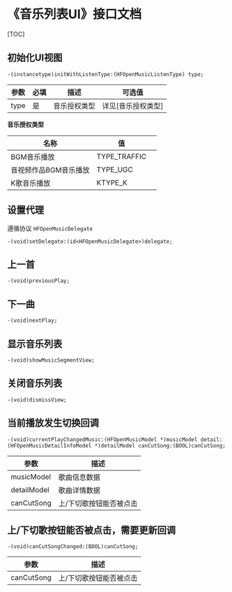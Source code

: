 # 《音乐列表UI》接口文档
[TOC]
## 初始化UI视图
```objc
-(instancetype)initWithListenType:(HFOpenMusicListenType) type;
```
| 参数 | 必填 | 描述 | 可选值 |
|---|---|---|---|
| type | 是 | 音乐授权类型 | 详见[音乐授权类型] |

**音乐授权类型**

| 名称                  | 值      |      |
| --------------------- | ------- | ---- |
| BGM音乐播放           | TYPE_TRAFFIC |      |
| 音视频作品BGM音乐播放 | TYPE_UGC     |      |
| K歌音乐播放           | KTYPE_K      |      |

## 设置代理
遵循协议 `HFOpenMusicDelegate`
```objc
-(void)setDelegate:(id<HFOpenMusicDelegate>)delegate;
```
## 上一首
```objc
-(void)previousPlay;
```

## 下一曲
```objc
-(void)nextPlay;
```
## 显示音乐列表
```objc
-(void)showMusicSegmentView;
```

## 关闭音乐列表
```objc
-(void)dismissView;
```
## 当前播放发生切换回调
```objc
-(void)currentPlayChangedMusic:(HFOpenMusicModel *)musicModel detail:(HFOpenMusicDetailInfoModel *)detailModel canCutSong:(BOOL)canCutSong;
```
| 参数 | 描述 |
|---|---|
| musicModel | 歌曲信息数据 |
| detailModel | 歌曲详情数据 |
| canCutSong | 上/下切歌按钮能否被点击 |


## 上/下切歌按钮能否被点击，需要更新回调
```objc
-(void)canCutSongChanged:(BOOL)canCutSong;
```
| 参数 | 描述 |
|---|---|
| canCutSong | 上/下切歌按钮能否被点击 |
